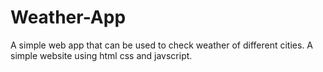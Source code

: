 # Weather-App
A simple web app that can be used to check weather of different cities.
A simple website using html css and javscript.
